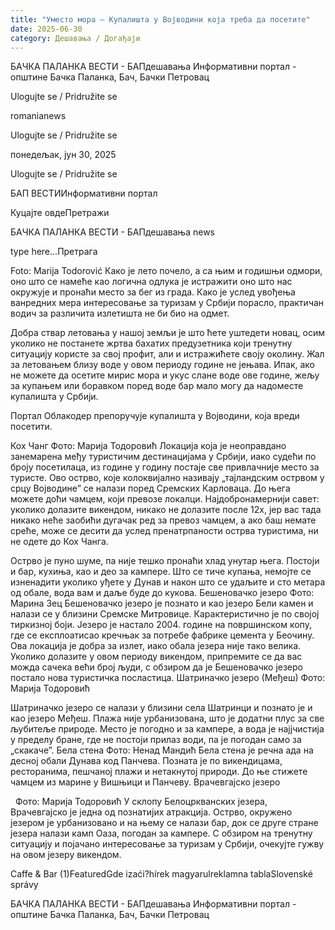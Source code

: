 ```yaml
---
title: "Уместо мора – Купалишта у Војводини која треба да посетите"
date: 2025-06-30
category: Дешавања / Догађаји
---
```


БАЧКА ПАЛАНКА ВЕСТИ - БАПдешавања Информативни портал - општине Бачка Паланка, Бач, Бачки Петровац

Ulogujte se / Pridružite se

romanianews

Ulogujte se / Pridružite se

понедељак, јун 30, 2025

Ulogujte se / Pridružite se

БАП ВЕСТИИнформативни портал

Куцајте овдеПретражи

БАЧКА ПАЛАНКА ВЕСТИ - БАПдешавања news

type here...Претрага

Foto: Marija Todorović
            Како је лето почело, а са њим и годишњи одмори, оно што се намеће као логична одлука је истражити оно што нас окружује и пронаћи место за бег из града. Како је услед увођења ванредних мера интересовање за туризам у Србији порасло, практичан водич за различита излетишта не би био на одмет.

Добра ствар летовања у нашој земљи је што ћете уштедети новац, осим уколико не постанете жртва бахатих предузетника који тренутну ситуацију користе за свој профит, али и истражићете своју околину.
Жал за летовањем близу воде у овом периоду године не јењава. Ипак, ако не можете да осетите мирис мора и укус слане воде ове године, жељу за купањем или боравком поред воде бар мало могу да надоместе купалишта у Србији.


Портал Облакодер препоручује купалишта у Војводини, која вреди посетити.


Кох Чанг
Фото: Марија Тодоровић
Локација која је неоправдано занемарена међу туристичим дестинацијама у Србији, иако судећи по броју посетилаца, из године у годину постаје све привлачније место за туристе.
Ово острво, које колоквијално називају „тајландским острвом у срцу Војводине” се налази поред Сремских Карловаца. До њега можете доћи чамцем, који превозе локалци. Најдобронамернији савет: уколико долазите викендом, никако не долазите после 12х, јер вас тада никако неће заобићи дугачак ред за превоз чамцем, а ако баш немате среће, може се десити да услед пренатрпаности острва туристима, ни не одете до Кох Чанга.


Острво је пуно шуме, па није тешко пронаћи хлад унутар њега. Постоји и бар, кухиња, као и део за кампере. Што се тиче купања, немојте се изненадити уколико уђете у Дунав и након што се удаљите и сто метара од обале, вода вам и даље буде до кукова.
Бешеновачко језеро
Фото: Марина Зец
Бешеновачко језеро је познато и као језеро Бели камен и налази се у близини Сремске Митровице. Карактеристично је по својој тиркизној боји. Језеро је настало 2004. године на површинском копу, где се експлоатисао кречњак за потребе фабрике цемента у Беочину.
Ова локација је добра за излет, иако обала језера није тако велика. Уколико долазите у овом периоду викендом, припремите се да вас можда сачека већи број људи, с обзиром да је Бешеновачко језеро постало нова туристичка посластица.
Шатриначко језеро (Међеш)
Фото: Марија Тодоровић

Шатриначко језеро се налази у близини села Шатринци и познато је и као језеро Међеш. Плажа није урбанизована, што је додатни плус за све љубитеље природе. Место је погодно и за кампере, а вода је најјчистија у пределу бране, где не постоји прилаз води, па је погодан само за „скакаче”.
Бела стена
Фото: Ненад Мандић
Бела стена је речна ада на десној обали Дунава код Панчева. Позната је по викендицама, ресторанима, пешчаној плажи и нетакнутој природи. До ње стижете чамцем из марине у Вишњици и Панчеву.
Врачевгајско језеро


 
Фото: Марија Тодоровић
У склопу Белоцркванских језера, Врачевгајско је једна од познатијих атракција. Острво, окружено језером је урбанизовано и на њему се налази бар, док се друге стране језера налази камп Оаза, погодан за кампере. С обзиром на тренутну ситуацију и појачано интересовање за туризам у Србији, очекујте гужву на овом језеру викендом.

Caffe & Bar (1)FeaturedGde izaći?hírek magyarulreklamna tablaSlovenské správy

БАЧКА ПАЛАНКА ВЕСТИ - БАПдешавања Информативни портал - општине Бачка Паланка, Бач, Бачки Петровац

